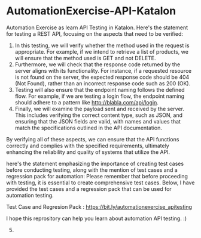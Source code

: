 # AutomationExercise-API-Katalon
Automation Exercise as learn API Testing in Katalon. 
Here's the statement for testing a REST API, focusing on the aspects that need to be verified:

1. In this testing, we will verify whether the method used in the request is appropriate. For example, if we intend to retrieve a list of products, we will ensure that the method used is GET and not DELETE.
2. Furthermore, we will check that the response code returned by the server aligns with its functionality. For instance, if a requested resource is not found on the server, the expected response code should be 404 (Not Found), rather than an incorrect response code such as 200 (OK).
3. Testing will also ensure that the endpoint naming follows the defined flow. For example, if we are testing a login flow, the endpoint naming should adhere to a pattern like http://blabla.com/api/login.
4. Finally, we will examine the payload sent and received by the server. This includes verifying the correct content type, such as JSON, and ensuring that the JSON fields are valid, with names and values that match the specifications outlined in the API documentation.

By verifying all of these aspects, we can ensure that the API functions correctly and complies with the specified requirements, ultimately enhancing the reliability and quality of systems that utilize the API.

here's the statement emphasizing the importance of creating test cases before conducting testing, along with the mention of test cases and a regression pack for automation: Please remember that before proceeding with testing, it is essential to create comprehensive test cases. Below, I have provided the test cases and a regression pack that can be used for automation testing.

Test Case and Regresion Pack : 
https://bit.ly/automationexercise_apitesting

I hope this reprository can help you learn about automation API testing. :) 



5. 
